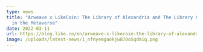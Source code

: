 ```yaml
---
type: news
title: "Arweave x LikeCoin: The Library of Alexandria and The Library Catalogue
  in the Metaverse"
date: 2022-03-11
url: https://blog.like.co/en/arweave-x-likecoin-the-library-of-alexandria-and-the-book-directory-in-metaverse-fb7d52045eb9
image: /uploads/latest-news/1_nfnyemgaokjw870o5qdm1q.png
---
```

